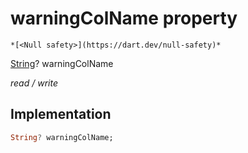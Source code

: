 


# warningColName property




    *[<Null safety>](https://dart.dev/null-safety)*


[String](https://api.flutter.dev/flutter/dart-core/String-class.html)? warningColName
  
_read / write_






## Implementation

```dart
String? warningColName;


```







